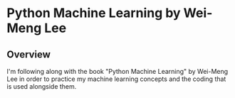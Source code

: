 # Python Machine Learning by Wei-Meng Lee

## Overview

I'm following along with the book "Python Machine Learning" by Wei-Meng Lee in order to practice my machine learning concepts and the coding that is used alongside them.